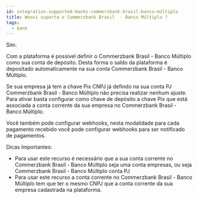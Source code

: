 ```yaml
---
id: integration-supported-banks-commerzbank-brasil-banco-múltiplo
title: Woovi suporta o Commerzbank Brasil  - Banco Múltiplo ?
tags:
  - bank
---
```


Sim.

Com a plataforma é possível definir o Commerzbank Brasil  - Banco Múltiplo como sua conta de depósito. Desta forma o saldo da plataforma é depositado automaticamente na sua conta Commerzbank Brasil  - Banco Múltiplo.

Se sua empresa já tem a chave Pix CNPJ já defindo na sua conta PJ Commerzbank Brasil  - Banco Múltiplo não precisa realizar nenhum ajuste. Para ativar basta configurar como chave de depósito a chave Pix que está associada a conta corrente da sua empresa no Commerzbank Brasil  - Banco Múltiplo.

Você também pode configurar webhooks, nesta modalidade para cada pagamento recebido você pode configurar webhooks para ser notificado de pagamentos.

Dicas Importantes:

- Para usar este recurso é necessário que a sua conta corrente no Commerzbank Brasil  - Banco Múltiplo seja uma conta empresas, ou seja Commerzbank Brasil  - Banco Múltiplo conta PJ
- Para usar este recurso a conta corrente no Commerzbank Brasil  - Banco Múltiplo tem que ter o mesmo CNPJ que a conta corrente da sua empresa cadastrada na plataforma.
